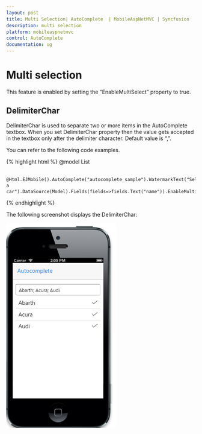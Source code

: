 ```yaml
---
layout: post
title: Multi Selection| AutoComplete  | MobileAspNetMVC | Syncfusion
description: multi selection
platform: mobileaspnetmvc
control: AutoComplete 
documentation: ug
---
```


# Multi selection

This feature is enabled by setting the “EnableMultiSelect” property to true.

## DelimiterChar

DelimiterChar is used to separate two or more items in the AutoComplete textbox. When you set DelimiterChar property then the value gets accepted in the textbox only after the delimiter character. Default value is “,”.

You can refer to the following code examples.


{% highlight html %}
@model List<Cars>

        @Html.EJMobile().AutoComplete("autocomplete_sample").WatermarkText("Select a car").DataSource(Model).Fields(fields=>fields.Text("name")).EnableMultiSelect(true).DelimiterChar(";")
{% endhighlight %}


The following screenshot displays the DelimiterChar:

![](multi-selection_images\multi-value-selection_img1.png)




